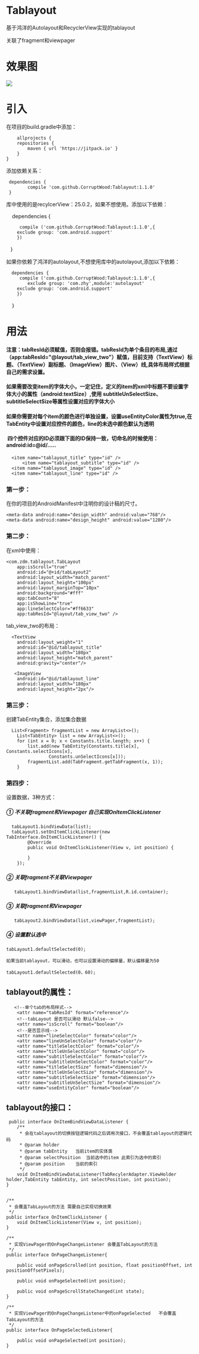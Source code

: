 # Tablayout
基于鸿洋的Autolayout和RecyclerView实现的tablayout

关联了fragment和viewpager

# 效果图

<img src="https://github.com/CorruptWood/Tablayout/blob/master/tablayout.gif"/>

# 引入

在项目的build.gradle中添加：

    	allprojects {
		repositories {
			maven { url 'https://jitpack.io' }
		}
	}
  
添加依赖关系：
 
     dependencies {
	        compile 'com.github.CorruptWood:Tablayout:1.1.0'
	 }
	 
	 
库中使用的是recylcerView：25.0.2，如果不想使用。添加以下依赖：
  
      dependencies {
      
	     compile ('com.github.CorruptWood:Tablayout:1.1.0',{
		exclude group: 'com.android.support'
	    })
        ｝
      

如果你依赖了鸿洋的autolayout,不想使用库中的autolayout,添加以下依赖：
 
      dependencies {
	     compile ('com.github.CorruptWood:Tablayout:1.1.0',{
	        exclude group: 'com.zhy',module:'autolayout'
		exclude group: 'com.android.support'
	    })
        ｝
       


# 用法

####  注意：tabResId必须赋值，否则会报错。tabResId为单个条目的布局,通过（app:tabResId="@layout/tab_view_two"）赋值，目前支持（TextView）标题、（TextView）副标题、（ImageView）图片、（View）线,具体布局样式根据自己的需求设置。

#### 如果需要改变item的字体大小，一定记住，定义的item的xml中标题不要设置字体大小的属性（android:textSize）,使用 subtitleUnSelectSize、subtitleSelectSize等属性设置对应的字体大小

#### 如果你需要对每个item的颜色进行单独设置，设置useEntityColor属性为true,在TabEntity中设置对应控件的颜色，line的未选中颜色默认为透明

####  四个控件对应的ID必须跟下面的ID保持一致，切命名的时候使用：android:id=@id/.....
	
	  <item name="tablayout_title" type="id" />
    	  <item name="tablayout_subtitle" type="id" />
	  <item name="tablayout_image" type="id" />
	  <item name="tablayout_line" type="id" />
	  

### 第一步：
在你的项目的AndroidManifest中注明你的设计稿的尺寸。


    <meta-data android:name="design_width" android:value="768"/>
    <meta-data android:name="design_height" android:value="1280"/>
   
  
### 第二步：
在xml中使用：

	<com.zdm.tablayout.TabLayout
        app:isScroll="true"
        android:id="@+id/tabLayout2"
        android:layout_width="match_parent"
        android:layout_height="100px"
        android:layout_marginTop="10px"
        android:background="#fff"
        app:tabCount="8"
        app:isShowLine="true"
        app:lineSelectColor="#ff6633"
        app:tabResId="@layout/tab_view_two" />
	
	
tab_view_two的布局：

	  <TextView
		android:layout_weight="1"
		android:id="@id/tablayout_title"
		android:layout_width="180px"
		android:layout_height="match_parent"
		android:gravity="center"/>

       <ImageView
		android:id="@id/tablayout_line"
		android:layout_width="180px"
		android:layout_height="2px"/>
	

### 第三步：
创建TabEntity集合，添加集合数据

      List<Fragment> fragmentList = new ArrayList<>();
        List<TabEntity> list = new ArrayList<>();
        for (int x = 0; x < Constants.title.length; x++) {
            list.add(new TabEntity(Constants.title[x], Constants.selectIcons[x],
                    Constants.unSelectIcons[x]));
            fragmentList.add(TabFragment.getTabFragment(x, 1));
        }
      
        
### 第四步：
设置数据，3种方式：

##### ① 不关联fragment和Viewpager 自己实现OnItemClickListener

      tabLayout1.bindViewData(list);
      tabLayout1.setOnItemClickListener(new TabInterface.OnItemClickListener() {
            @Override
            public void OnItemClickListener(View v, int position) {
                
            }
        });

##### ② 关联fragment不关联Viewpager 
      
       tabLayout1.bindViewData(list,fragmentList,R.id.container);

##### ③ 关联fragment和Viewpager 

       tabLayout2.bindViewData(list,viewPager,fragmentList);
       
##### ④ 设置默认选中

	tabLayout1.defaultSelected(0);
	
	如果当前tablayout，可以滑动，也可以设置滑动的偏移量，默认偏移量为50

	tabLayout1.defaultSelected(0，60);
	
	
## tablayout的属性：

	   <!--单个tab的布局样式-->
        <attr name="tabResId" format="reference"/>
        <!--tabLayout 是否可以滑动 默认false-->
        <attr name="isScroll" format="boolean"/>
        <!--是否显示线-->
        <attr name="lineSelectColor" format="color"/>
        <attr name="lineUnSelectColor" format="color"/>
        <attr name="titleSelectColor" format="color"/>
        <attr name="titleUnSelectColor" format="color"/>
        <attr name="subtitleSelectColor" format="color"/>
        <attr name="subtitleUnSelectColor" format="color"/>
        <attr name="titleSelectSize" format="dimension"/>
        <attr name="titleUnSelectSize" format="dimension"/>
        <attr name="subtitleSelectSize" format="dimension"/>
        <attr name="subtitleUnSelectSize" format="dimension"/>
        <attr name="useEntityColor" format="boolean"/>
	
	
## tablayout的接口：


     public interface OnItemBindViewDataListener {
        /**
         * 会在tablayout的切换按钮逻辑代码之后调用次接口，不会覆盖tablayout的逻辑代码
         * @param holder
         * @param tabEntity   当前item的实体类
         * @param selectPosition  当前选中的item 此索引为选中的索引
         * @param position    当前的索引
         */
        void OnItemBindViewDataListener(TabRecylerAdapter.ViewHolder holder,TabEntity tabEntity, int selectPosition, int position);
    }
    

    /**
     * 会覆盖TabLayout的方法 需要自己实现切换效果
     */
    public interface OnItemClickListener {
        void OnItemClickListener(View v, int position);
    }

    /**
     * 实现ViewPager的OnPageChangeListener 会覆盖TabLayout的方法
     */
    public interface OnPageChangeListener{

        public void onPageScrolled(int position, float positionOffset, int positionOffsetPixels);

        public void onPageSelected(int position);

        public void onPageScrollStateChanged(int state);
    }

    /**
     * 实现ViewPager的OnPageChangeListener中的onPageSelected   不会覆盖TabLayout的方法
     */
    public interface OnPageSelectedListener{

        public void onPageSelected(int position);
    }
